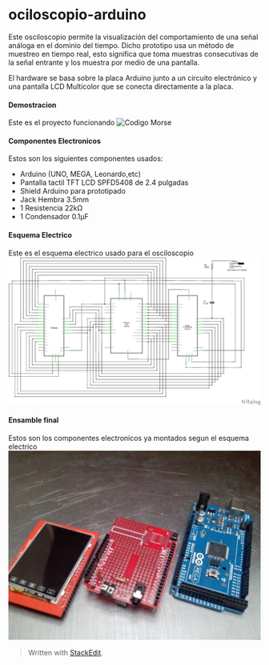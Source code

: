 # ociloscopio-arduino
Este osciloscopio permite la visualización del comportamiento de una señal análoga en el dominio del tiempo. Dicho prototipo usa un método de muestreo en tiempo real, esto significa que toma muestras consecutivas de la señal entrante y los muestra por medio de una pantalla.

El hardware se basa sobre la placa Arduino junto a un circuito electrónico y una pantalla LCD Multicolor que se conecta directamente a la placa.

#### Demostracion
Este es el proyecto funcionando
![Codigo Morse](https://github.com/lumialvarez/ociloscopio-arduino/blob/main/Recursos/foto_osciloscopio_funcionamiento_pantalla.png?raw=true)

#### Componentes Electronicos
Estos son los siguientes componentes usados:
 - Arduino (UNO, MEGA, Leonardo,etc)
 - Pantalla tactil TFT LCD SPFD5408 de 2.4 pulgadas
 - Shield Arduino para prototipado
 - Jack Hembra 3.5mm
 - 1 Resistencia 22kΩ
 - 1 Condensador 0.1µF

#### Esquema Electrico 
Este es el esquema electrico usado para el osciloscopio
![Codigo Morse](https://github.com/lumialvarez/ociloscopio-arduino/blob/main/Recursos/esquema_electrico_osciloscopio_analizador.png?raw=true)

#### Ensamble final
Estos son los componentes electronicos ya montados segun el esquema electrico
![Codigo Morse](https://github.com/lumialvarez/ociloscopio-arduino/blob/main/Recursos/ensamble_final.jpg?raw=true)

> Written with [StackEdit](https://stackedit.io/).
